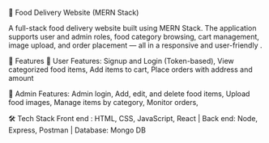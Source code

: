 🍔 Food Delivery Website (MERN Stack) 

A full-stack food delivery website built using MERN Stack. The application supports user and admin roles, food category browsing, cart management, image upload, and order placement — all in a responsive and user-friendly .

🚀 Features
👥 User Features:
Signup and Login (Token-based),
View categorized food items,
Add items to cart,
Place orders with address and amount

🔐 Admin Features:
Admin login, 
Add, edit, and delete food items, 
Upload food images, 
Manage items by category, 
Monitor orders, 

🛠 Tech Stack
Front end : HTML, CSS, JavaScript, React | 
Back end: Node, Express, Postman | 
Database: Mongo DB
